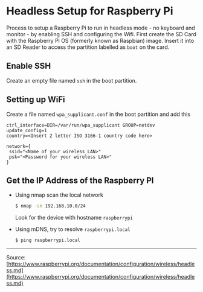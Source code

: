 # Headless Setup for Raspberry Pi

Process to setup a Raspberry Pi to run in headless mode - no keyboard and monitor - by enabling SSH and configuring the Wifi. 
First create the SD Card with the Raspberry Pi OS (formerly known as Raspbian) image. Insert it into an SD Reader to access
the partition labelled as `boot` on the card.

## Enable SSH
Create an empty file named `ssh` in the boot partition.

## Setting up WiFi
Create a file named `wpa_supplicant.conf` in the boot partition and add this
```
ctrl_interface=DIR=/var/run/wpa_supplicant GROUP=netdev
update_config=1
country=<Insert 2 letter ISO 3166-1 country code here>

network={
 ssid="<Name of your wireless LAN>"
 psk="<Password for your wireless LAN>"
}
```

## Get the IP Address of the Raspberry PI
* Using nmap scan the local network
  ```bash
  $ nmap -sn 192.168.10.0/24
  ```
  Look for the device with hostname `raspberrypi`

* Using mDNS, try to resolve `raspberrypi.local`
  ```bash
  $ ping raspberrypi.local
  ```

---
Source: [https://www.raspberrypi.org/documentation/configuration/wireless/headless.md](https://www.raspberrypi.org/documentation/configuration/wireless/headless.md)
